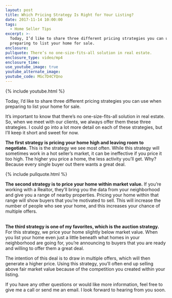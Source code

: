 ```yaml
---
layout: post
title: Which Pricing Strategy Is Right for Your Listing?
date: 2017-11-14 10:00:00
tags:
  - Home Seller Tips
excerpt: >-
  Today, I’d like to share three different pricing strategies you can use when
  preparing to list your home for sale.
enclosure:
pullquote: There’s no one-size-fits-all solution in real estate.
enclosure_type: video/mp4
enclosure_time:
use_youtube_image: true
youtube_alternate_image:
youtube_code: MGc7D4CYQno
---
```


{% include youtube.html %}

Today, I’d like to share three different pricing strategies you can use when preparing to list your home for sale.

It’s important to know that there’s no one-size-fits-all solution in real estate. So, when we meet with our clients, we always offer them these three strategies. I could go into a lot more detail on each of these strategies, but I’ll keep it short and sweet for now.&nbsp;

**The first strategy is pricing your home high and leaving room to negotiate.** This is the strategy we see most often. While this strategy will sometimes work in a hot seller’s market, it can be ineffective if you price it too high. The higher you price a home, the less activity you’ll get. Why? Because every single buyer out there wants a great deal.&nbsp;

{% include pullquote.html %}

**The second strategy is to price your home within market value.** If you’re working with a Realtor, they’ll bring you the data from your neighborhood and give you a range of nearby properties. Pricing your home within that range will show buyers that you’re motivated to sell. This will increase the number of people who see your home, and this increases your chance of multiple offers.&nbsp;

<br>**The third strategy is one of my favorites, which is the auction strategy.** For this strategy, we price your home slightly below market value. When you list your home even just a little beneath what homes in your neighborhood are going for, you’re announcing to buyers that you are ready and willing to offer them a great deal.&nbsp;

The intention of this deal is to draw in multiple offers, which will then generate a higher price. Using this strategy, you’ll often end up selling above fair market value because of the competition you created within your listing.

If you have any other questions or would like more information, feel free to give me a call or send me an email. I look forward to hearing from you soon.